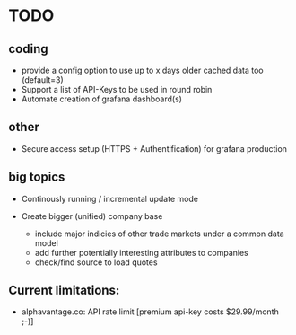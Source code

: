 TODO
=

coding
-
* provide a config option to use up to x days older cached data too (default=3) 
* Support a list of API-Keys to be used in round robin
* Automate creation of grafana dashboard(s)

other
-
- Secure access setup (HTTPS + Authentification) for grafana production


big topics
-
* Continously running / incremental update mode

* Create bigger (unified) company base
    * include major indicies of other trade markets under a common data model
    * add further potentially interesting attributes to companies  
    * check/find source to load quotes


Current limitations:
-
  - alphavantage.co: API rate limit [premium api-key costs $29.99/month ;-)]

